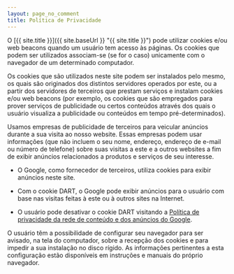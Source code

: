 ```yaml
---
layout: page_no_comment
title: Política de Privacidade
---
```


O [{{ site.title }}]({{ site.baseUrl }} "{{ site.title }}") pode utilizar cookies e/ou web beacons quando um usuário tem acesso às páginas. Os cookies que podem ser utilizados associam-se (se for o caso) unicamente com o navegador de um determinado computador.

Os cookies que são utilizados neste site podem ser instalados pelo mesmo, os quais são originados dos distintos servidores operados por este, ou a partir dos servidores de terceiros que prestam serviços e instalam cookies e/ou web beacons (por exemplo, os cookies que são empregados para prover serviços de publicidade ou certos conteúdos através dos quais o usuário visualiza a publicidade ou conteúdos em tempo pré-determinados).

Usamos empresas de publicidade de terceiros para veicular anúncios durante a sua visita ao nosso website. Essas empresas podem usar informações (que não incluem o seu nome, endereço, endereço de e-mail ou número de telefone) sobre suas visitas a este e a outros websites a fim de exibir anúncios relacionados a produtos e serviços de seu interesse.

- O Google, como fornecedor de terceiros, utiliza cookies para exibir anúncios neste site.

- Com o cookie DART, o Google pode exibir anúncios para o usuário com base nas visitas feitas à este ou à outros sites na Internet.

- O usuário pode desativar o cookie DART visitando a [Política de privacidade da rede de conteúdo e dos anúncios do Google](http://www.google.com/privacy_ads.html "google").

O usuário têm a possibilidade de configurar seu navegador para ser avisado, na tela do computador, sobre a recepção dos cookies e para impedir a sua instalação no disco rígido. As informações pertinentes a esta configuração estão disponíveis em instruções e manuais do próprio navegador.
